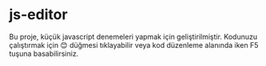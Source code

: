 # js-editor
Bu proje, küçük javascript denemeleri yapmak için geliştirilmiştir. Kodunuzu çalıştırmak için 😊 düğmesi tıklayabilir veya kod düzenleme alanında iken F5 tuşuna basabilirsiniz.
